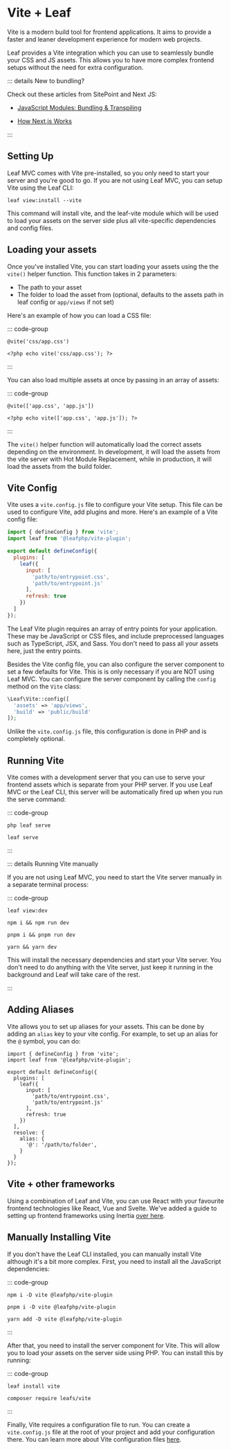# Vite + Leaf

<!-- markdownlint-disable no-inline-html -->

Vite is a modern build tool for frontend applications. It aims to provide a faster and leaner development experience for modern web projects.

Leaf provides a Vite integration which you can use to seamlessly bundle your CSS and JS assets. This allows you to have more complex frontend setups without the need for extra configuration.

::: details New to bundling?

Check out these articles from SitePoint and Next JS:

- [JavaScript Modules: Bundling & Transpiling](https://www.sitepoint.com/javascript-modules-bundling-transpiling)

- [How Next.js Works](https://nextjs.org/learn/foundations/how-nextjs-works/bundling)

:::

## Setting Up

Leaf MVC comes with Vite pre-installed, so you only need to start your server and you're good to go. If you are not using Leaf MVC, you can setup Vite using the Leaf CLI:

```bash:no-line-numbers
leaf view:install --vite
```

This command will install vite, and the leaf-vite module which will be used to load your assets on the server side plus all vite-specific dependencies and config files.

## Loading your assets

Once you've installed Vite, you can start loading your assets using the the `vite()` helper function. This function takes in 2 parameters:

- The path to your asset
- The folder to load the asset from (optional, defaults to the assets path in leaf config or `app/views` if not set)

Here's an example of how you can load a CSS file:

::: code-group

```blade:no-line-numbers [Blade]
@vite('css/app.css')
```

```php:no-line-numbers [BareUI]
<?php echo vite('css/app.css'); ?>
```

:::

You can also load multiple assets at once by passing in an array of assets:

::: code-group

```blade:no-line-numbers [Blade]
@vite(['app.css', 'app.js'])
```

```php:no-line-numbers [BareUI]
<?php echo vite(['app.css', 'app.js']); ?>
```

:::

The `vite()` helper function will automatically load the correct assets depending on the environment. In development, it will load the assets from the vite server with Hot Module Replacement, while in production, it will load the assets from the build folder.

## Vite Config

Vite uses a `vite.config.js` file to configure your Vite setup. This file can be used to configure Vite, add plugins and more. Here's an example of a Vite config file:

```js [vite.config.js]
import { defineConfig } from 'vite';
import leaf from '@leafphp/vite-plugin';

export default defineConfig({
  plugins: [
    leaf({
      input: [
        'path/to/entrypoint.css',
        'path/to/entrypoint.js'
      ],
      refresh: true
    })
  ]
});
```

The Leaf Vite plugin requires an array of entry points for your application. These may be JavaScript or CSS files, and include preprocessed languages such as TypeScript, JSX, and Sass. You don't need to pass all your assets here, just the entry points.

Besides the Vite config file, you can also configure the server component to set a few defaults for Vite. This is is only necessary if you are NOT using Leaf MVC. You can configure the server component by calling the `config` method on the `Vite` class:

```php
\Leaf\Vite::config([
  'assets' => 'app/views',
  'build' => 'public/build'
]);
```

Unlike the `vite.config.js` file, this configuration is done in PHP and is completely optional.

## Running Vite

Vite comes with a development server that you can use to serve your frontend assets which is separate from your PHP server. If you use Leaf MVC or the Leaf CLI, this server will be automatically fired up when you run the serve command:

::: code-group

```bash:no-line-numbers [Leaf MVC CLI]
php leaf serve
```

```bash:no-line-numbers [Leaf CLI]
leaf serve
```

:::

::: details Running Vite manually

If you are not using Leaf MVC, you need to start the Vite server manually in a separate terminal process:

::: code-group

```bash:no-line-numbers [Leaf CLI]
leaf view:dev
```

```bash:no-line-numbers [npm]
npm i && npm run dev
```

```bash:no-line-numbers [pnpm]
pnpm i && pnpm run dev
```

```bash:no-line-numbers [yarn]
yarn && yarn dev
```

This will install the necessary dependencies and start your Vite server. You don't need to do anything with the Vite server, just keep it running in the background and Leaf will take care of the rest.

:::

## Adding Aliases

Vite allows you to set up aliases for your assets. This can be done by adding an `alias` key to your vite config. For example, to set up an alias for the `@` symbol, you can do:

```js{14-18}
import { defineConfig } from 'vite';
import leaf from '@leafphp/vite-plugin';

export default defineConfig({
  plugins: [
    leaf({
      input: [
        'path/to/entrypoint.css',
        'path/to/entrypoint.js'
      ],
      refresh: true
    })
  ],
  resolve: {
    alias: {
      '@': '/path/to/folder',
    }
  }
});
```

## Vite + other frameworks

Using a combination of Leaf and Vite, you can use React with your favourite frontend technologies like React, Vue and Svelte. We've added a guide to setting up frontend frameworks using Inertia [over here](/docs/frontend/inertia).

## Manually Installing Vite

If you don't have the Leaf CLI installed, you can manually install Vite although it's a bit more complex. First, you need to install all the JavaScript dependencies:

::: code-group

```bash:no-line-numbers [npm]
npm i -D vite @leafphp/vite-plugin
```

```bash:no-line-numbers [pnpm]
pnpm i -D vite @leafphp/vite-plugin
```

```bash:no-line-numbers [yarn]
yarn add -D vite @leafphp/vite-plugin
```

:::

After that, you need to install the server component for Vite. This will allow you to load your assets on the server side using PHP. You can install this by running:

::: code-group

```bash:no-line-numbers [Leaf CLI]
leaf install vite
```

```bash:no-line-numbers [Composer]
composer require leafs/vite
```

:::

Finally, Vite requires a configuration file to run. You can create a `vite.config.js` file at the root of your project and add your configuration there. You can learn more about Vite configuration files [here](#vite-config).
